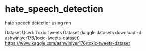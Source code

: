 # hate_speech_detection
 hate speech detection using rnn

 Dataset Used: Toxic Tweets Dataset (kaggle datasets download -d ashwiniyer176/toxic-tweets-dataset)
                                     https://www.kaggle.com/ashwiniyer176/toxic-tweets-dataset